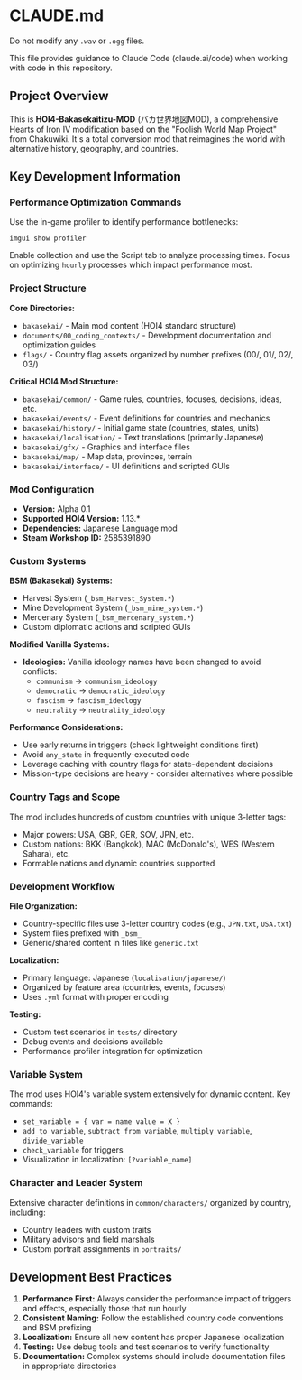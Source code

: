 # CLAUDE.md

Do not modify any `.wav` or `.ogg` files.

This file provides guidance to Claude Code (claude.ai/code) when working with code in this repository.

## Project Overview

This is **HOI4-Bakasekaitizu-MOD** (バカ世界地図MOD), a comprehensive Hearts of Iron IV modification based on the "Foolish World Map Project" from Chakuwiki. It's a total conversion mod that reimagines the world with alternative history, geography, and countries.

## Key Development Information

### Performance Optimization Commands
Use the in-game profiler to identify performance bottlenecks:
```
imgui show profiler
```
Enable collection and use the Script tab to analyze processing times. Focus on optimizing `hourly` processes which impact performance most.

### Project Structure

**Core Directories:**
- `bakasekai/` - Main mod content (HOI4 standard structure)
- `documents/00_coding_contexts/` - Development documentation and optimization guides
- `flags/` - Country flag assets organized by number prefixes (00/, 01/, 02/, 03/)

**Critical HOI4 Mod Structure:**
- `bakasekai/common/` - Game rules, countries, focuses, decisions, ideas, etc.
- `bakasekai/events/` - Event definitions for countries and mechanics
- `bakasekai/history/` - Initial game state (countries, states, units)
- `bakasekai/localisation/` - Text translations (primarily Japanese)
- `bakasekai/gfx/` - Graphics and interface files
- `bakasekai/map/` - Map data, provinces, terrain
- `bakasekai/interface/` - UI definitions and scripted GUIs

### Mod Configuration
- **Version:** Alpha 0.1
- **Supported HOI4 Version:** 1.13.*
- **Dependencies:** Japanese Language mod
- **Steam Workshop ID:** 2585391890

### Custom Systems

**BSM (Bakasekai) Systems:**
- Harvest System (`_bsm_Harvest_System.*`)
- Mine Development System (`_bsm_mine_system.*`) 
- Mercenary System (`_bsm_mercenary_system.*`)
- Custom diplomatic actions and scripted GUIs

**Modified Vanilla Systems:**
- **Ideologies:** Vanilla ideology names have been changed to avoid conflicts:
  - `communism` → `communism_ideology`
  - `democratic` → `democratic_ideology`
  - `fascism` → `fascism_ideology`
  - `neutrality` → `neutrality_ideology`

**Performance Considerations:**
- Use early returns in triggers (check lightweight conditions first)
- Avoid `any_state` in frequently-executed code
- Leverage caching with country flags for state-dependent decisions
- Mission-type decisions are heavy - consider alternatives where possible

### Country Tags and Scope
The mod includes hundreds of custom countries with unique 3-letter tags:
- Major powers: USA, GBR, GER, SOV, JPN, etc.
- Custom nations: BKK (Bangkok), MAC (McDonald's), WES (Western Sahara), etc.
- Formable nations and dynamic countries supported

### Development Workflow

**File Organization:**
- Country-specific files use 3-letter country codes (e.g., `JPN.txt`, `USA.txt`)
- System files prefixed with `_bsm_`
- Generic/shared content in files like `generic.txt`

**Localization:**
- Primary language: Japanese (`localisation/japanese/`)
- Organized by feature area (countries, events, focuses)
- Uses `.yml` format with proper encoding

**Testing:**
- Custom test scenarios in `tests/` directory
- Debug events and decisions available
- Performance profiler integration for optimization

### Variable System
The mod uses HOI4's variable system extensively for dynamic content. Key commands:
- `set_variable = { var = name value = X }`
- `add_to_variable`, `subtract_from_variable`, `multiply_variable`, `divide_variable`
- `check_variable` for triggers
- Visualization in localization: `[?variable_name]`

### Character and Leader System
Extensive character definitions in `common/characters/` organized by country, including:
- Country leaders with custom traits
- Military advisors and field marshals  
- Custom portrait assignments in `portraits/`

## Development Best Practices

1. **Performance First:** Always consider the performance impact of triggers and effects, especially those that run hourly
2. **Consistent Naming:** Follow the established country code conventions and BSM prefixing
3. **Localization:** Ensure all new content has proper Japanese localization
4. **Testing:** Use debug tools and test scenarios to verify functionality
5. **Documentation:** Complex systems should include documentation files in appropriate directories

